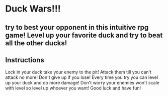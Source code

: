 # Duck Wars!!!
## try to best your opponent in this intuitive rpg game! Level up your favorite duck and try to beat all the other ducks!


## Instructions
Lock in your duck 
take your enemy to the pit!
Attack them till you can't attack no more!
Don't give up if you lose!
Every time you try you can level up your duck and do more damage!
Don't worry your enemies won't scale with level so level up whoever you want!
Good luck and have fun!